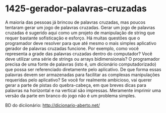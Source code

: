 # 1425-gerador-palavras-cruzadas

A maioria das pessoas já brincou de palavras cruzadas, mas poucos tentaram gerar um
jogo de palavras cruzadas. Gerar um jogo de palavras cruzadas é sugerido aqui como um projeto de manipulação de string que requer
bastante sofisticação e esforço.
Há muitas questões que o programador deve resolver para que até mesmo o mais simples aplicativo gerador de palavras cruzadas funcione. Por exemplo, como você representa a grade das palavras cruzadas dentro do computador? Você deve utilizar uma série de strings ou
arrays bidimensionais?
O programador precisa de uma fonte de palavras (isto é, um dicionário computadorizado) que possa ser referenciado diretamente pelo
aplicativo. De que forma essas palavras devem ser armazenadas para facilitar as complexas manipulações requeridas pelo aplicativo?
Se você for realmente ambicioso, vai querer gerar a parte de pistas do quebra-cabeça, em que breves dicas para palavras na horizontal
e na vertical são impressas. Meramente imprimir uma versão da parte em branco do jogo não é um problema simples.

BD do diciionário: http://dicionario-aberto.net/
